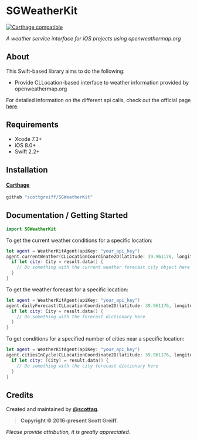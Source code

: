 # SGWeatherKit

[![Carthage compatible](https://img.shields.io/badge/Carthage-compatible-4BC51D.svg?style=flat)](https://github.com/Carthage/Carthage)

*A weather service interface for iOS projects using openweathermap.org*

## About

This Swift-based library aims to do the following:

* Provide CLLocation-based interface to weather information provided by openweathermap.org

For detailed information on the different api calls, check out the official page [here](http://openweathermap.org).

## Requirements

* Xcode 7.3+
* iOS 8.0+
* Swift 2.2+

## Installation

#### [Carthage](https://github.com/Carthage/Carthage)

````bash
github "scottgreiff/SGWeatherKit"
````

## Documentation / Getting Started

````swift
import SGWeatherKit
````

To get the current weather conditions for a specific location:

```swift
let agent = WeatherKitAgent(apiKey: "your_api_key")
agent.currentWeather(CLLocationCoordinate2D(latitude: 39.961176, longitude: -82.998794)) { result in
  if let city: City = result.data() {
    // Do something with the current weather forecast city object here
  }
}
```

To get the weather forecast for a specific location:

```swift
let agent = WeatherKitAgent(apiKey: "your_api_key")
agent.dailyForecast(CLLocationCoordinate2D(latitude: 39.961176, longitude: -82.998794)) { result in
  if let city: City = result.data() {
    // Do something with the forecast dictionary here
  }
}
```

To get conditions for a specified number of cities near a specific location:

```swift
let agent = WeatherKitAgent(apiKey: "your_api_key")
agent.citiesInCycle(CLLocationCoordinate2D(latitude: 39.961176, longitude: -82.998794), numberOfCities: 10) { result in
  if let city: [City] = result.data() {
    // Do something with the city forecast dictionary here
  }
}
```

## Credits

Created and maintained by [**@scottag**](https://twitter.com/scottag).

>**Copyright &copy; 2016-present Scott Greiff.**

*Please provide attribution, it is greatly appreciated.*

